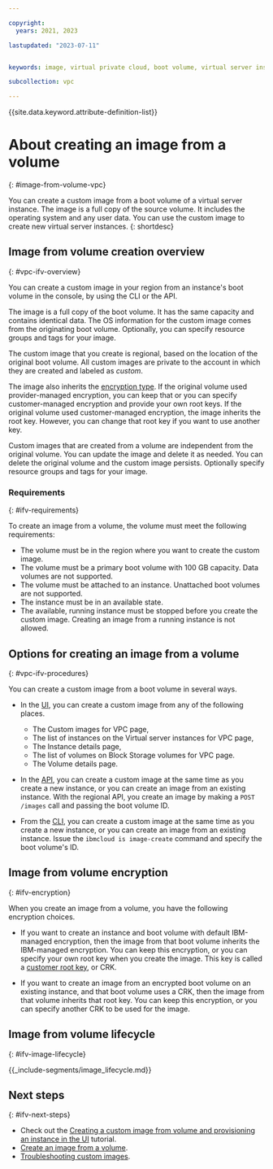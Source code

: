 ```yaml
---

copyright:
  years: 2021, 2023

lastupdated: "2023-07-11"


keywords: image, virtual private cloud, boot volume, virtual server instance, instance

subcollection: vpc

---
```


{{site.data.keyword.attribute-definition-list}}

# About creating an image from a volume
{: #image-from-volume-vpc}

You can create a custom image from a boot volume of a virtual server instance. The image is a full copy of the source volume. It includes the operating system and any user data. You can use the custom image to create new virtual server instances.
{: shortdesc}

## Image from volume creation overview
{: #vpc-ifv-overview}

You can create a custom image in your region from an instance's boot volume in the console, by using the CLI or the API.

The image is a full copy of the boot volume. It has the same capacity and contains identical data. The OS information for the custom image comes from the originating boot volume. Optionally, you can specify resource groups and tags for your image.

The custom image that you create is regional, based on the location of the original boot volume. All custom images are private to the account in which they are created and labeled as _custom_.

The image also inherits the [encryption type](#ifv-encryption). If the original volume used provider-managed encryption, you can keep that or you can specify customer-managed encryption and provide your own root keys. If the original volume used customer-managed encryption, the image inherits the root key. However, you can change that root key if you want to use another key.

Custom images that are created from a volume are independent from the original volume. You can update the image and delete it as needed. You can delete the original volume and the custom image persists.
Optionally specify resource groups and tags for your image.

### Requirements
{: #ifv-requirements}

To create an image from a volume, the volume must meet the following requirements:

* The volume must be in the region where you want to create the custom image.
* The volume must be a primary boot volume with 100 GB capacity. Data volumes are not supported.
* The volume must be attached to an instance. Unattached boot volumes are not supported.
* The instance must be in an available state.
* The available, running instance must be stopped before you create the custom image. Creating an image from a running instance is not allowed.

## Options for creating an image from a volume
{: #vpc-ifv-procedures}

You can create a custom image from a boot volume in several ways.

* In the [UI](/docs/vpc?topic=vpc-create-ifv#create-image-from-volume-vpc-ui), you can create a custom image from any of the following places.

   - The Custom images for VPC page,
   - The list of instances on the Virtual server instances for VPC page,
   - The Instance details page,
   - The list of volumes on Block Storage volumes for VPC page.
   - The Volume details page.

* In the [API](/docs/vpc?topic=vpc-create-ifv#image-from-volume-vpc-api), you can create a custom image at the same time as you create a new instance, or you can create an image from an existing instance. With the regional API, you create an image by making a `POST /images` call and passing the boot volume ID.
* From the [CLI](/docs/vpc?topic=vpc-create-ifv#image-from-volume-vpc-cli), you can create a custom image at the same time as you create a new instance, or you can create an image from an existing instance. Issue the `ibmcloud is image-create` command and specify the boot volume's ID.

## Image from volume encryption
{: #ifv-encryption}

When you create an image from a volume, you have the following encryption choices.

* If you want to create an instance and boot volume with default IBM-managed encryption, then the image from that boot volume inherits the IBM-managed encryption. You can keep this encryption, or you can specify your own root key when you create the image. This key is called a [customer root key](/docs/vpc?topic=vpc-vpc-encryption-about#vpc-customer-managed-encryption), or CRK.

* If you want to create an image from an encrypted boot volume on an existing instance, and that boot volume uses a CRK, then the image from that volume inherits that root key. You can keep this encryption, or you can specify another CRK to be used for the image.

## Image from volume lifecycle
{: #ifv-image-lifecycle}

<!-- Image life cycle content shared with custom images & image from volume -->
{{_include-segments/image_lifecycle.md}}

## Next steps
{: #ifv-next-steps}

* Check out the [Creating a custom image from volume and provisioning an instance in the UI](/docs/vpc?topic=vpc-creating-and-using-an-image-from-volume) tutorial.
* [Create an image from a volume](/docs/vpc?topic=vpc-create-ifv).
* [Troubleshooting custom images](/docs/vpc?topic=vpc-ifv-troubleshooting-custom-images).

